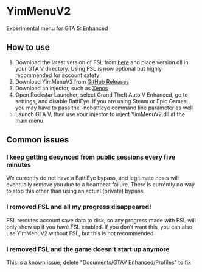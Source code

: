 # YimMenuV2

Experimental menu for GTA 5: Enhanced

## How to use

1. Download the latest version of FSL from [here](https://www.unknowncheats.me/forum/grand-theft-auto-v/616977-fsl-local-gtao-saves.html) and place version.dll in your GTA V directory. Using FSL is now optional but highly recommended for account safety
2. Download YimMenuV2 from [GitHub Releases](https://github.com/YimMenu/YimMenuV2/releases/tag/nightly)
3. Download an injector, such as [Xenos](https://www.unknowncheats.me/forum/general-programming-and-reversing/124013-xenos-injector-v2-3-2-a.html)
4. Open Rockstar Launcher, select Grand Theft Auto V Enhanced, go to settings, and disable BattlEye. If you are using Steam or Epic Games, you may have to pass the -nobattleye command line parameter as well
5. Launch GTA V, then use your injector to inject YimMenuV2.dll at the main menu

## Common issues

### I keep getting desynced from public sessions every five minutes

We currently do not have a BattlEye bypass, and legitimate hosts will eventually remove you due to a heartbeat failure. There is currently no way to stop this other than using an actual (private) bypass

### I removed FSL and all my progress disappeared!

FSL reroutes account save data to disk, so any progress made with FSL will only show up if you have FSL enabled. If you don't want this, you can also use YimMenuV2 without FSL, but this is not recommended

### I removed FSL and the game doesn't start up anymore

This is a known issue; delete "Documents/GTAV Enhanced/Profiles" to fix